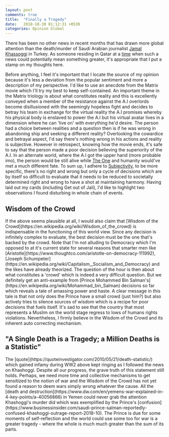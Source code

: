 ```yaml
---
layout: post
comments: true
title:  "Finally a Tragedy"
date:   2018-10-30 01:12:31 +0530
categories: Opinion Global 
---
```

There has been no other news in recent months that has drawn more global attention than the death/murder of Saudi Arabian journalist [Jamal Khassoggi](https://en.wikipedia.org/wiki/Jamal_Khashoggi) in Turkey. As someone residing in Qatar at a [time](https://en.wikipedia.org/wiki/2017%E2%80%9318_Qatar_diplomatic_crisis) when such a news could potentially mean something greater, it's appropriate that I put a stamp on my thoughts here. 

Before anything, I feel it's important that I locate the source of my opinion because it's less a deviation from the popular sentiment and more a description of my perspective. I'd like to use an anecdote from the Matrix movie which I'll try my best to keep self-contained. An important theme in the Matrix triology is about what constitutes reality and this is excellently conveyed when a member of the resistance against the A.I overlords become disillusioned with the seemingly hopeless fight and decides to betray his team in exchange for the virtual reality the A.I promises whereby his physical body is enslaved to power the A.I but his virtual avatar lives in a dimension where he can 'live on' with everything he'd desire. The person had a choice between realities and a question then is if he was wrong in abandoning ship and seeking a different reality? Overlooking the cowardice and betrayal aspect, I'd say there's nothing wrong in his actions and reality is subjective. However in retrospect, knowing how the movie ends, it's safe to say that the person made a poor decision believing the superiority of the A.I. In an alternate world, where the A.I got the upper hand (more probable imo), the person would be still alive while [The One](https://en.wikipedia.org/wiki/Neo_(The_Matrix)) and humanity would've met a much different fate. To sum up, I adhere to [Subjectivity](https://en.wikipedia.org/wiki/Subjectivity), to be more  specific, there's no right and wrong but only a cycle of decisions which are by itself so difficult to evaluate that it needs to be reduced to societally determined right and wrong to have a shot at maintaining harmony. Having laid out my cards (including Get out of Jail), I'd like to highlight two observations I found disturbing in whole chain of events.

<h2>Wisdom of the Crowd</h2>
If the above seems plausible at all, I would also claim that [Wisdom of the Crowd](https://en.wikipedia.org/wiki/Wisdom_of_the_crowd) is indispensable in the functioning of this world view. Since any decision is infinitely complex to evaluate, the best decision must be the one that's backed by the crowd. Note that I'm not alluding to Democracy which I'm opposed to at it's current state for several reasons that smarter men like [Aristotle](https://www.thoughtco.com/aristotle-on-democracy-111992), [Joseph Schumpeter](https://en.wikipedia.org/wiki/Capitalism,_Socialism_and_Democracy) and the likes have already theorized. The question of the hour is then about what constitutes a 'crowd' which is indeed a very difficult question. But we definitely get an anti-example from [Prince Mohammed Bin Salman's](https://en.wikipedia.org/wiki/Mohammad_bin_Salman) decisions so far which reveals a tale of amassing power and haste. A clear message in this tale is that not only does the Prince have a small crowd (just him?) but also actively tries to silence sources of wisdom which is a recipe for poor decisions that fuels itself. It's sad to see that the country that most represents a Muslim on the world stage regress to lows of humans rights violations. Nevertheless, I firmly believe in the Wisdom of the Crowd and its inherent auto correcting mechanism.    

<h2>"A Single Death is a Tragedy; a Million Deaths is a Statistic"</h2>
The [quote](https://quoteinvestigator.com/2010/05/21/death-statistic/) which gained infamy during WW2 above kept ringing as I followed the news on Khashoggi. Despite all our progress, the grave truth of this statement still holds. Perhaps, we need more time and collective mechanisms to get sensitized to the notion of war and the Wisdom of the Crowd has not yet found a reason to deem wars simply wrong whatever the cause. All the [death and destruction](https://www.dw.com/en/yemens-war-explained-in-4-key-points/a-40056866) in Yemen could never grab the attention Khashoggi's murder did which was exemplified by the Prince's [confusion](https://www.businessinsider.com/saudi-prince-salman-reportedly-confused-khashoggi-outrage-report-2018-10). The Prince is due for some moments of self-reflection and the world could use some too for war is a greater tragedy - where the whole is much much greater than the sum of its parts. 


